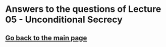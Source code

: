 # Answers to the questions of Lecture 05 - Unconditional Secrecy

## [Go back to the main page](../Possible_Questions.md)